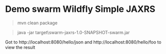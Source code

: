 
# Demo swarm Wildfly Simple JAXRS 

> mvn clean package

> java -jar target\swarm-jaxrs-1.0-SNAPSHOT-swarm.jar

Got to http://localhost:8080/hello/json and http://localhost:8080/hello/foo to view the result